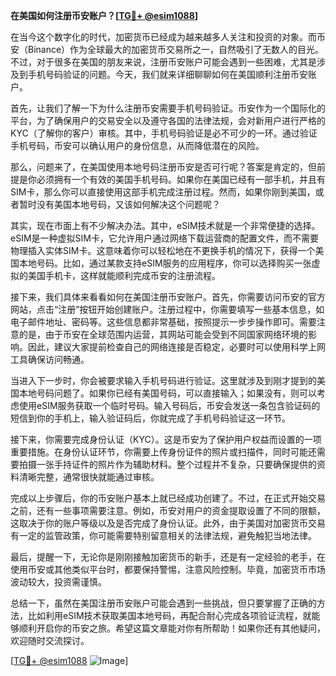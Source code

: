 **在美国如何注册币安账户？[[TG💪+ @esim1088](https://t.me/s/esim1088)]**

在当今这个数字化的时代，加密货币已经成为越来越多人关注和投资的对象。而币安（Binance）作为全球最大的加密货币交易所之一，自然吸引了无数人的目光。不过，对于很多在美国的朋友来说，注册币安账户可能会遇到一些困难，尤其是涉及到手机号码验证的问题。今天，我们就来详细聊聊如何在美国顺利注册币安账户。

首先，让我们了解一下为什么注册币安需要手机号码验证。币安作为一个国际化的平台，为了确保用户的交易安全以及遵守各国的法律法规，会对新用户进行严格的KYC（了解你的客户）审核。其中，手机号码验证是必不可少的一环。通过验证手机号码，币安可以确认用户的身份信息，从而降低潜在的风险。

那么，问题来了，在美国使用本地号码注册币安是否可行呢？答案是肯定的，但前提是你必须拥有一个有效的美国手机号码。如果你在美国已经有一部手机，并且有SIM卡，那么你可以直接使用这部手机完成注册过程。然而，如果你刚到美国，或者暂时没有美国本地号码，又该如何解决这个问题呢？

其实，现在市面上有不少解决办法。其中，eSIM技术就是一个非常便捷的选择。eSIM是一种虚拟SIM卡，它允许用户通过网络下载运营商的配置文件，而不需要物理插入实体SIM卡。这意味着你可以轻松地在不更换手机的情况下，获得一个美国本地号码。比如，通过某款支持eSIM服务的应用程序，你可以选择购买一张虚拟的美国手机卡，这样就能顺利完成币安的注册流程。

接下来，我们具体来看看如何在美国注册币安账户。首先，你需要访问币安的官方网站，点击“注册”按钮开始创建账户。注册过程中，你需要填写一些基本信息，如电子邮件地址、密码等。这些信息都非常基础，按照提示一步步操作即可。需要注意的是，由于币安在全球范围内运营，其网站可能会受到不同国家网络环境的影响。因此，建议大家提前检查自己的网络连接是否稳定，必要时可以使用科学上网工具确保访问畅通。

当进入下一步时，你会被要求输入手机号码进行验证。这里就涉及到刚才提到的美国本地号码问题了。如果你已经有美国号码，可以直接输入；如果没有，则可以考虑使用eSIM服务获取一个临时号码。输入号码后，币安会发送一条包含验证码的短信到你的手机上，输入验证码后，你就完成了手机号码验证这一环节。

接下来，你需要完成身份认证（KYC）。这是币安为了保护用户权益而设置的一项重要措施。在身份认证环节，你需要上传身份证件的照片或扫描件，同时可能还需要拍摄一张手持证件的照片作为辅助材料。整个过程并不复杂，只要确保提供的资料清晰完整，通常很快就能通过审核。

完成以上步骤后，你的币安账户基本上就已经成功创建了。不过，在正式开始交易之前，还有一些事项需要注意。例如，币安对用户的资金提取设置了不同的限额，这取决于你的账户等级以及是否完成了身份认证。此外，由于美国对加密货币交易有一定的监管政策，你可能需要特别留意相关的法律法规，避免触犯当地法律。

最后，提醒一下，无论你是刚刚接触加密货币的新手，还是有一定经验的老手，在使用币安或其他类似平台时，都要保持警惕，注意风险控制。毕竟，加密货币市场波动较大，投资需谨慎。

总结一下，虽然在美国注册币安账户可能会遇到一些挑战，但只要掌握了正确的方法，比如利用eSIM技术获取美国本地号码，再配合耐心完成各项验证流程，就能够顺利开启你的币安之旅。希望这篇文章能对你有所帮助！如果你还有其他疑问，欢迎随时交流探讨。

[[TG💪+ @esim1088](https://t.me/s/esim1088) ![Image](https://i.postimg.cc/4NQfJmqS/Snipaste-2025-05-13-00-14-12.png)]